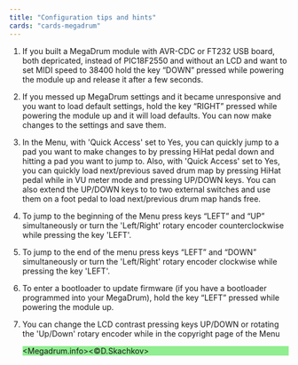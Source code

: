 ```yaml
---
title: "Configuration tips and hints"
cards: "cards-megadrum"
---
```

1. If you built a MegaDrum module with AVR-CDC or FT232 USB board, both depricated,
   instead of PIC18F2550 and without an LCD and want to set MIDI speed to 38400 hold
   the key “DOWN” pressed while powering the module up and release it after a few seconds.

2. If you messed up MegaDrum settings and it became unresponsive and you want to
   load default settings, hold the key “RIGHT” pressed while powering the module
   up and it will load defaults. You can now make changes to the settings and save them.

3. In the Menu, with 'Quick Access' set to Yes, you can quickly jump to a pad
   you want to make changes to by pressing HiHat pedal down and hitting a pad
   you want to jump to. Also, with 'Quick Access' set to Yes, you can quickly
   load next/previous saved drum map by pressing HiHat pedal while in VU meter
   mode and pressing UP/DOWN keys. You can also extend the UP/DOWN keys to to
   two external switches and use them on a foot pedal to load next/previous
   drum map hands free.

4. To jump to the beginning of the Menu press keys “LEFT” and “UP” simultaneously
   or turn the 'Left/Right' rotary encoder counterclockwise while pressing the
   key 'LEFT'.

5. To jump to the end of the menu press keys “LEFT” and “DOWN” simultaneously or
   turn the 'Left/Right' rotary encoder clockwise while pressing the key 'LEFT'.

6. To enter a bootloader to update firmware (if you have a bootloader programmed
   into your MegaDrum), hold the key “LEFT” pressed while powering the module up.

7. You can change the LCD contrast pressing keys UP/DOWN or rotating the 'Up/Down'
   rotary encoder while in the copyright page of the Menu
   <div style="background-color:lightgreen">&lt;Megadrum.info&gt;&lt;&copy;D.Skachkov&gt;</div>
